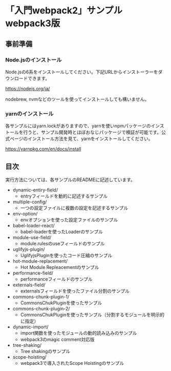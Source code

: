# 「入門webpack2」サンプル　webpack3版

## 事前準備

### Node.jsのインストール

Node.jsの6系をインストールしてください。下記URLからインストーラーをダウンロードできます。

https://nodejs.org/ja/

nodebrew, nvmなどのツールを使ってインストールしても構いません。

### yarnのインストール

各サンプルにはyarn.lockがありますので、yarnを使いnpmパッケージのインストールを行うと、サンプル開発時とほぼおなじパッケージで検証が可能です。公式ページのインストール方法を見て、yarnをインストールしてください。

https://yarnpkg.com/en/docs/install

## 目次

実行方法については、各サンプルのREADMEに記述しています。

- dynamic-entiry-field/
  - entryフィールドを動的に記述するサンプル
- multiple-config/
  - 一つの設定ファイルに複数の設定を記述するサンプル
- env-option/
  - envオプションを使った設定ファイルのサンプル
- babel-loader-react/
  - babel-loaderを使ったLoaderのサンプル
- module-use-field/
  - module.rulesのuseフィールドのサンプル
- uglifyjs-plugin/
  - UglifyjsPluginを使ったコード圧縮のサンプル
- hot-module-replacement/
  - Hot Module Repleacementのサンプル
- performance-field/
  - performanceフィールドのサンプル
- externals-field/
  - externalsフィールドを使ったファイル分割のサンプル
- commons-chunk-plugin-1/
  - CommonsChukPluginを使ったサンプル
- commons-chunk-plugin-2/
  - CommonsChukPluginを使ったサンプル（分割するモジュールを明示的に指定）
- dynamic-import/
  - import関数を使ったモジュールの動的読み込みのサンプル
  - webpack3のmagic comment対応版
- tree-shaking/
  - Tree shakingのサンプル
- scope-hoisting/
  - webpack3で導入されたScope Hoistingのサンプル
